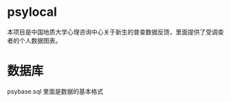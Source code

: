 psylocal
========

本项目是中国地质大学心理咨询中心关于新生的普查数据反馈，里面提供了受调查者的个人数据图表。

数据库
========
psybase.sql 里面是数据的基本格式
